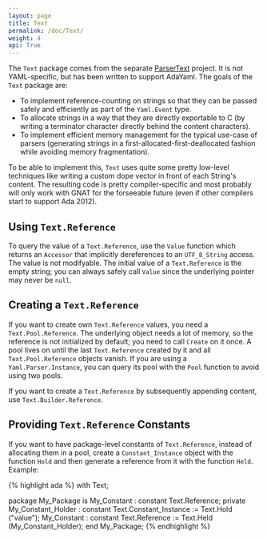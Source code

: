 ```yaml
---
layout: page
title: Text
permalink: /doc/Text/
weight: 4
api: True
---
```


The `Text` package comes from the separate [ParserText][1] project. It is not
YAML-specific, but has been written to support AdaYaml. The goals of the `Text`
package are:

 * To implement reference-counting on strings so that they can be passed safely
   and efficiently as part of the `Yaml.Event` type.
 * To allocate strings in a way that they are directly exportable to C
   (by writing a terminator character directly behind the content characters).
 * To implement efficient memory management for the typical use-case of parsers
   (generating strings in a first-allocated-first-deallocated fashion while
   avoiding memory fragmentation).

To be able to implement this, `Text` uses quite some pretty low-level techniques
like writing a custom dope vector in front of each String's content. The
resulting code is pretty compiler-specific and most probably will only work with
GNAT for the forseeable future (even if other compilers start to support
Ada 2012).

## Using `Text.Reference`

To query the value of a `Text.Reference`, use the `Value` function which returns
an `Accessor` that implicitly dereferences to an `UTF_8_String` access. The
value is not modifyable. The initial value of a `Text.Reference` is the empty
string; you can always safely call `Value` since the underlying pointer may
never be `null`.

## Creating a `Text.Reference`

If you want to create own `Text.Reference` values, you need a
`Text.Pool.Reference`. The underlying object needs a lot of memory, so the
reference is not initialized by default; you need to call `Create` on it once.
A pool lives on until the last `Text.Reference` created by it and all
`Text.Pool.Reference` objects vanish. If you are using a `Yaml.Parser.Instance`,
you can query its pool with the `Pool` function to avoid using two pools.

If you want to create a `Text.Reference` by subsequently appending content, use
`Text.Builder.Reference`.

## Providing `Text.Reference` Constants

If you want to have package-level constants of `Text.Reference`, instead of
allocating them in a pool, create a `Constant_Instance` object with the function
`Hold` and then generate a reference from it with the function `Held`. Example:

{% highlight ada %}
with Text;

package My_Package is
   My_Constant : constant Text.Reference;
private
   My_Constant_Holder : constant Text.Constant_Instance := Text.Hold ("value");
   My_Constant : constant Text.Reference := Text.Held (My_Constant_Holder);
end My_Package;
{% endhighlight %}

 [1]: https://github.com/flyx/ParserText